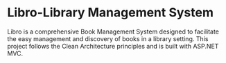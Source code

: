 # Libro-Library Management System
Libro is a comprehensive Book Management System designed to facilitate the easy management and discovery of books in a library setting. This project follows the Clean Architecture principles and is built with ASP.NET MVC.

